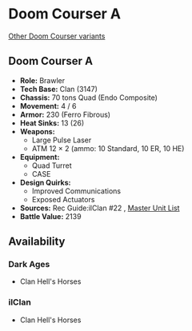 # Doom Courser A 

[Other Doom Courser variants](../doom_courser.md) 

## Doom Courser A 

- **Role:** Brawler 
- **Tech Base:** Clan (3147) 
- **Chassis:** 70 tons Quad (Endo Composite) 
- **Movement:** 4 / 6 
- **Armor:** 230 (Ferro Fibrous) 
- **Heat Sinks:** 13 (26) 
- **Weapons:** 
  - Large Pulse Laser 
  - ATM 12 × 2 (ammo: 10 Standard, 10 ER, 10 HE) 
- **Equipment:** 
  - Quad Turret 
  - CASE 
- **Design Quirks:** 
  - Improved Communications 
  - Exposed Actuators 
- **Sources:** Rec Guide:ilClan #22 , [Master Unit List](http://masterunitlist.info/Unit/Details/8394) 
- **Battle Value:** 2139 

## Availability 

### Dark Ages 

- Clan Hell's Horses 

### ilClan 

- Clan Hell's Horses 

